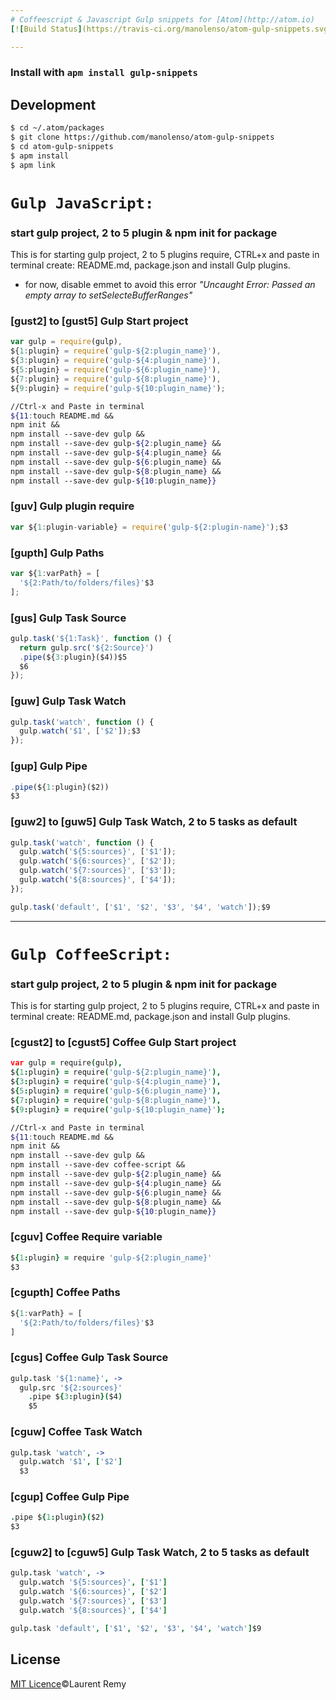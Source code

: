 ```yaml
---
# Coffeescript & Javascript Gulp snippets for [Atom](http://atom.io)
[![Build Status](https://travis-ci.org/manolenso/atom-gulp-snippets.svg?branch=master)](https://travis-ci.org/manolenso/atom-gulp-snippets)

---
```


### Install with `apm install gulp-snippets`

## Development
```sh
$ cd ~/.atom/packages
$ git clone https://github.com/manolenso/atom-gulp-snippets
$ cd atom-gulp-snippets
$ apm install
$ apm link
```

# `Gulp JavaScript:`

### start gulp project, 2 to 5 plugin & npm init for package
This is for starting gulp project, 2 to 5 plugins require,
CTRL+x and paste in terminal create: README.md, package.json
and install Gulp plugins.

* for now,  disable emmet to avoid this error
 _"Uncaught Error: Passed an empty array to setSelecteBufferRanges"_

### [gust2] to [gust5] Gulp Start project


```javascript
var gulp = require(gulp),
${1:plugin} = require('gulp-${2:plugin_name}'),
${3:plugin} = require('gulp-${4:plugin_name}'),
${5:plugin} = require('gulp-${6:plugin_name}'),
${7:plugin} = require('gulp-${8:plugin_name}'),
${9:plugin} = require('gulp-${10:plugin_name}');
```
```bash
//Ctrl-x and Paste in terminal
${11:touch README.md &&
npm init &&
npm install --save-dev gulp &&
npm install --save-dev gulp-${2:plugin_name} &&
npm install --save-dev gulp-${4:plugin_name} &&
npm install --save-dev gulp-${6:plugin_name} &&
npm install --save-dev gulp-${8:plugin_name} &&
npm install --save-dev gulp-${10:plugin_name}}
```


### [guv] Gulp plugin require

```javascript
var ${1:plugin-variable} = require('gulp-${2:plugin-name}');$3
```
### [gupth] Gulp Paths

```javascript
var ${1:varPath} = [
  '${2:Path/to/folders/files}'$3
];
```
### [gus] Gulp Task Source

```javascript
gulp.task('${1:Task}', function () {
  return gulp.src('${2:Source}')
  .pipe(${3:plugin}($4))$5
  $6
});
```
### [guw] Gulp Task Watch

```javascript
gulp.task('watch', function () {
  gulp.watch('$1', ['$2']);$3
});
```

### [gup] Gulp Pipe

```javascript
.pipe(${1:plugin}($2))
$3
```
### [guw2] to [guw5] Gulp Task Watch, 2 to 5 tasks as default

```javascript
gulp.task('watch', function () {
  gulp.watch('${5:sources}', ['$1']);
  gulp.watch('${6:sources}', ['$2']);
  gulp.watch('${7:sources}', ['$3']);
  gulp.watch('${8:sources}', ['$4']);
});

gulp.task('default', ['$1', '$2', '$3', '$4', 'watch']);$9
```


----
# `Gulp CoffeeScript:`

### start gulp project, 2 to 5 plugin & npm init for package
This is for starting gulp project, 2 to 5 plugins require,
CTRL+x and paste in terminal create: README.md, package.json
and install Gulp plugins.

### [cgust2] to [cgust5] Coffee Gulp Start project

```coffeescript
var gulp = require(gulp),
${1:plugin} = require('gulp-${2:plugin_name}'),
${3:plugin} = require('gulp-${4:plugin_name}'),
${5:plugin} = require('gulp-${6:plugin_name}'),
${7:plugin} = require('gulp-${8:plugin_name}'),
${9:plugin} = require('gulp-${10:plugin_name}');
```
```bash
//Ctrl-x and Paste in terminal
${11:touch README.md &&
npm init &&
npm install --save-dev gulp &&
npm install --save-dev coffee-script &&
npm install --save-dev gulp-${2:plugin_name} &&
npm install --save-dev gulp-${4:plugin_name} &&
npm install --save-dev gulp-${6:plugin_name} &&
npm install --save-dev gulp-${8:plugin_name} &&
npm install --save-dev gulp-${10:plugin_name}}
```

### [cguv] Coffee Require variable

```coffeescript
${1:plugin} = require 'gulp-${2:plugin_name}'
$3
```
### [cgupth] Coffee Paths

```javascript
${1:varPath} = [
  '${2:Path/to/folders/files}'$3
]
```
### [cgus] Coffee Gulp Task Source

```coffeescript
gulp.task '${1:name}', ->
  gulp.src '${2:sources}'
    .pipe ${3:plugin}($4)
    $5
```

### [cguw] Coffee Task Watch

```coffeescript
gulp.task 'watch', ->
  gulp.watch '$1', ['$2']
  $3
```

### [cgup] Coffee Gulp Pipe

```coffeescript
.pipe ${1:plugin}($2)
$3
```

### [cguw2] to [cguw5] Gulp Task Watch, 2 to 5 tasks as default

```coffeescript
gulp.task 'watch', ->
  gulp.watch '${5:sources}', ['$1']
  gulp.watch '${6:sources}', ['$2']
  gulp.watch '${7:sources}', ['$3']
  gulp.watch '${8:sources}', ['$4']

gulp.task 'default', ['$1', '$2', '$3', '$4', 'watch']$9
```

## License
[MIT Licence](LICENCE.md)©Laurent Remy
